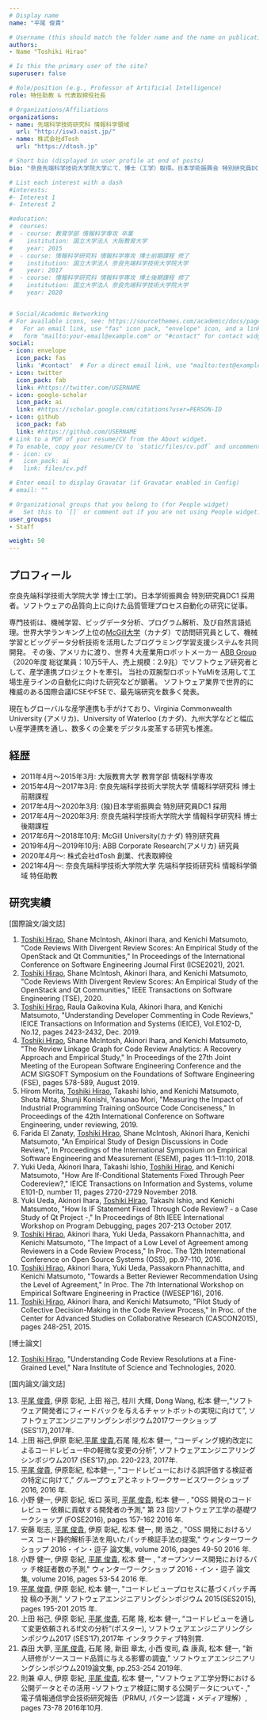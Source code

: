 ```yaml
---
# Display name
name: "平尾 俊貴"

# Username (this should match the folder name and the name on publications)
authors:
- Name "Toshiki Hirao"

# Is this the primary user of the site?
superuser: false

# Role/position (e.g., Professor of Artificial Intelligence)
role: 特任助教 & 代表取締役社長

# Organizations/Affiliations
organizations:
- name: 先端科学技術研究科 情報科学領域
  url: "http://isw3.naist.jp/"
- name: 株式会社dTosh
  url: "https://dtosh.jp"

# Short bio (displayed in user profile at end of posts)
bio: "奈良先端科学技術大学院大学にて、博士（工学）取得。日本学術振興会 特別研究員DC1 採用者。カナダのMcGill Universityで訪問研究員として、A I・ビッグデータ解析に関する国際研究を牽引。その後、アメリカに渡り、世界４大産業用ロボットメーカー「ABB Group」にて、生産ライン自動化に向けた双腕型ロボットの研究を牽引。ソフトウェア業界で世界的に権威のある国際会議ICSEやFSEで、最先端研究を数多く発表。現在もグローバルな産学連携も手がけており、Virginia Commonwealth University（アメリカ）、University of Waterloo (カナダ)、九州大学などと国際的な産学連携を通し、数多くの企業をデジタル変革する研究も推進。"

# List each interest with a dash
#interests:
#- Interest 1
#- Interest 2

#education:
#  courses:
#  - course: 教育学部 情報科学専攻 卒業
#    institution: 国立大学法人 大阪教育大学
#    year: 2015
#  - course: 情報科学研究科 情報科学専攻 博士前期課程 修了
#    institution: 国立大学法人 奈良先端科学技術大学院大学
#    year: 2017
#  - course: 情報科学研究科 情報科学専攻 博士後期課程 修了
#    institution: 国立大学法人 奈良先端科学技術大学院大学
#    year: 2020


# Social/Academic Networking
# For available icons, see: https://sourcethemes.com/academic/docs/page-builder/#icons
#   For an email link, use "fas" icon pack, "envelope" icon, and a link in the
#   form "mailto:your-email@example.com" or "#contact" for contact widget.
social:
- icon: envelope
  icon_pack: fas
  link: '#contact'  # For a direct email link, use "mailto:test@example.org".
- icon: twitter
  icon_pack: fab
  link: #https://twitter.com/USERNAME
- icon: google-scholar
  icon_pack: ai
  link: #https://scholar.google.com/citations?user=PERSON-ID
- icon: github
  icon_pack: fab
  link: #https://github.com/USERNAME
# Link to a PDF of your resume/CV from the About widget.
# To enable, copy your resume/CV to `static/files/cv.pdf` and uncomment the lines below.
# - icon: cv
#   icon_pack: ai
#   link: files/cv.pdf

# Enter email to display Gravatar (if Gravatar enabled in Config)
# email: ""

# Organizational groups that you belong to (for People widget)
#   Set this to `[]` or comment out if you are not using People widget.
user_groups:
- Staff

weight: 50
---
```


## プロフィール
奈良先端科学技術大学院大学 博士(工学)。日本学術振興会 特別研究員DC1 採用者。ソフトウェアの品質向上に向けた品質管理プロセス自動化の研究に従事。

専門技術は、機械学習、ビッグデータ分析、プログラム解析、及び自然言語処理。世界大学ランキング上位の<a href="https://www.mcgill.ca/">McGill大学</a>（カナダ）で訪問研究員として、機械学習とビッグデータ分析技術を活用したプログラミング学習支援システムを共同開発。
その後、アメリカに渡り、世界４大産業用ロボットメーカー <a href="https://global.abb/group/en">ABB Group</a>（2020年度 総従業員：10万5千人、売上規模：2.9兆）でソフトウェア研究者として、産学連携プロジェクトを牽引。
当社の双腕型ロボットYuMiを活用して工場生産ラインの自動化に向けた研究などが顕著。
ソフトウェア業界で世界的に権威のある国際会議ICSEやFSEで、最先端研究を数多く発表。

現在もグローバルな産学連携も手がけており、Virginia Commonwealth University (アメリカ)、University of Waterloo (カナダ)、九州大学などと幅広い産学連携を通し、数多くの企業をデジタル変革する研究も推進。

## 経歴

- 2011年4月〜2015年3月: 大阪教育大学 教育学部 情報科学専攻
- 2015年4月〜2017年3月: 奈良先端科学技術大学院大学 情報科学研究科 博士前期課程
- 2017年4月〜2020年3月: (独)日本学術振興会 特別研究員DC1 採用
- 2017年4月〜2020年3月: 奈良先端科学技術大学院大学 情報科学研究科 博士後期課程
- 2017年6月〜2018年10月: McGill University(カナダ) 特別研究員
- 2019年4月〜2019年10月: ABB Corporate Research(アメリカ) 研究員
- 2020年4月〜: 株式会社dTosh 創業、代表取締役
- 2021年4月〜: 奈良先端科学技術大学院大学 先端科学技術研究科 情報科学領域 特任助教



## 研究実績
[国際論文/論文誌]
1. <u>Toshiki Hirao</u>, Shane McIntosh, Akinori Ihara, and Kenichi Matsumoto, "Code Reviews With Divergent Review Scores: An Empirical Study of the OpenStack and Qt Communities," In Proceedings of the International Conference on Software Engineering Journal First (ICSE2021), 2021.
1. <u>Toshiki Hirao</u>, Shane McIntosh, Akinori Ihara, and Kenichi Matsumoto, "Code Reviews With Divergent Review Scores: An Empirical Study of the OpenStack and Qt Communities," IEEE Transactions on Software Engineering (TSE), 2020.
1. <u>Toshiki Hirao</u>, Raula Gaikovina Kula, Akinori Ihara, and Kenichi Matsumoto, "Understanding Developer Commenting in Code Reviews," IEICE Transactions on Information and Systems (IEICE), Vol.E102-D, No.12, pages 2423-2432, Dec. 2019.
1. <u>Toshiki Hirao</u>, Shane McIntosh, Akinori Ihara, and Kenichi Matsumoto, "The Review Linkage Graph for Code Review Analytics: A Recovery Approach and Empirical Study," In Proceedings of the 27th Joint Meeting of the European Software Engineering Conference and the ACM SIGSOFT Symposium on the Foundations of Software Engineering (FSE), pages 578-589, August 2019.
1. Hirom Morita, <u>Toshiki Hirao</u>, Takashi Ishio, and Kenichi Matsumoto, Shota Nitta, Shunji Konishi, Yasunao Mori, "Measuring the Impact of Industrial Programming Training onSource Code Conciseness," In Proceedings of the 42th International Conference on Software Engineering, under reviewing, 2019.
1. Farida El Zanaty, <u>Toshiki Hirao</u>, Shane McIntosh, Akinori Ihara, Kenichi Matsumoto, "An Empirical Study of Design Discussions in Code Review,", In Proceedings of the International Symposium on Empirical Software Engineering and Measurement (ESEM), pages 11:1–11:10, 2018.
1. Yuki Ueda, Akinori Ihara, Takashi Ishio, <u>Toshiki Hirao</u>, and Kenichi Matsumoto, "How Are If-Conditional Statements Fixed Through Peer Codereview?," IEICE Transactions on Information and Systems, volume E101-D, number 11, pages 2720-2729 November 2018.
1. Yuki Ueda, Akinori Ihara, <u>Toshiki Hirao</u>, Takashi Ishio, and Kenichi Matsumoto, "How Is IF Statement Fixed Through Code Review? - a Case Study of Qt Project -," In Proceedings of 8th IEEE International Workshop on Program Debugging, pages 207-213 October 2017.
1. <u>Toshiki Hirao</u>, Akinori Ihara, Yuki Ueda, Passakorn Phannachitta, and Kenichi Matsumoto, "The Impact of a Low Level of Agreement among Reviewers in a Code Review Process," In Proc. The 12th International Conference on Open Source Systems (OSS), pp.97-110, 2016.
1. <u>Toshiki Hirao</u>, Akinori Ihara, Yuki Ueda, Passakorn Phannachitta, and Kenichi Matsumoto, "Towards a Better Reviewer Recommendation Using the Level of Agreement," In Proc. The 7th International Workshop on Empirical Software Engineering in Practice (IWESEP’16), 2016.
1. <u>Toshiki Hirao</u>, Akinori Ihara, and Kenichi Matsumoto, "Pilot Study of Collective Decision-Making in the Code Review Process," In Proc. of the Center for Advanced Studies on Collaborative Research (CASCON2015), pages 248-251, 2015.

[博士論文]

12. <u>Toshiki Hirao</u>, "Understanding Code Review Resolutions at a Fine-Grained Level," Nara Institute of Science and Technologies, 2020.

[国内論文/論文誌]

13. <u>平尾 俊貴</u>, 伊原 彰紀, 上田 裕己, 桂川 大輝, Dong Wang, 松本 健一,“ソフトウェア開発者にフィードバックを与えるチャットボットの実現に向けて”, ソフトウェアエンジニアリングシンポジウム2017ワークショップ (SES’17),2017年.
1. 上田 裕己,伊原 彰紀,<u>平尾 俊貴</u>,石尾 隆,松本 健一, “コーディング規約改定によるコードレビュー中の軽微な変更の分析”, ソフトウェアエンジニアリングシンポジウム2017 (SES’17),pp. 220-223, 2017年.
1. <u>平尾 俊貴</u>, 伊原彰紀, 松本健一, "コードレビューにおける誤評価する検証者の特定に向けて," グループウェアとネットワークサービスワークショップ 2016, 2016 年.
1. 小野 健一, 伊原 彰紀, 坂口 英司, <u>平尾 俊貴</u>, 松本 健一 , "OSS 開発のコードレビュー 依頼に貢献する開発者の予測," 第 23 回ソフトウェア工学の基礎ワークショップ (FOSE2016), pages 157-162 2016 年.
1. 安藤 聡志, <u>平尾 俊貴</u>, 伊原 彰紀, 松本 健一, 関 浩之 , "OSS 開発におけるソース コード静的解析手法を用いたパッチ検証手法の提案," ウィンターワークショップ 2016・イン・逗子 論文集, volume 2016, pages 49-50 2016 年.
1. 小野 健一, 伊原 彰紀, <u>平尾 俊貴</u>, 松本 健一 , "オープンソース開発におけるパッ チ検証者数の予測," ウィンターワークショップ 2016・イン・逗子 論文集, volume 2016, pages 53-54 2016 年.
1. <u>平尾 俊貴</u>, 伊原 彰紀, 松本 健一, "コードレビュープロセスに基づくパッチ再投 稿の予測," ソフトウェアエンジニアリングシンポジウム 2015(SES2015), pages 195-201 2015 年.
1. 上田 裕己, 伊原 彰紀, <u>平尾 俊貴</u>, 石尾 隆, 松本 健一, “コードレビューを通して変更依頼されるIf文の分析”(ポスター), ソフトウェアエンジニアリングシンポジウム2017 (SES’17),2017年 インタラクティブ特別賞.
1. 森田 大夢, <u>平尾 俊貴</u>, 石尾 隆, 新田 章太, 小西 俊司, 森 康真, 松本 健一, "新人研修がソースコード品質に与える影響の調査," ソフトウェアエンジニアリングシンポジウム2019論文集, pp.253-254 2019年.
1. 則兼 卓人, 伊原 彰紀, <u>平尾 俊貴</u>, 松本 健一, "ソフトウェア工学分野における公開データとその活用 -ソフトウェア検証に関する公開データについて- ," 電子情報通信学会技術研究報告（PRMU, パターン認識・メディア理解）, pages 73-78 2016年10月.
